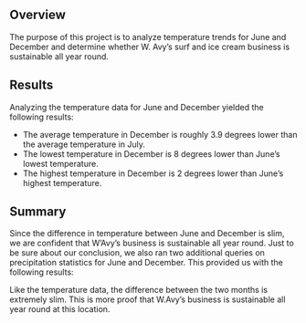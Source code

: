 ## Overview
The purpose of this project is to analyze temperature trends for June and December and determine whether W. Avy’s surf and ice cream business is sustainable all year round. 

## Results
Analyzing the temperature data for June and December yielded the following results:



-	The average temperature in December is roughly 3.9 degrees lower than the average temperature in July.
-	The lowest temperature in December is 8 degrees lower than June’s lowest temperature.
-	The highest temperature in December is 2 degrees lower than June’s highest temperature. 

## Summary
Since the difference in temperature between June and December is slim, we are confident that W’Avy’s business is sustainable all year round. Just to be sure about our conclusion, we also ran two additional queries on precipitation statistics for June and December. This provided us with the following results:

Like the temperature data, the difference between the two months is extremely slim. This is more proof that W.Avy’s business is sustainable all year round at this location. 
